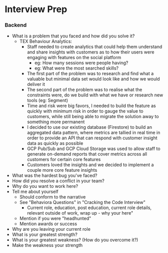 # Interview Prep

### Backend

* What is a problem that you faced and how did you solve it?
  * TEX Behaviour Analytics:
    * Staff needed to create analytics that could help them understand and share insights with customers as to how their users were engaging with features on the social platform
      * eg: How many sessions were people having?
      * eg: What were the most searched skills?
    * The first part of the problem was to research and find what a valuable but minimal data set would look like and how we would deliver it
    * The second part of the problem was to realise what the constraints were, do we build with what we have or research new tools \(eg: Segment\)
    * Time and risk were big favors, I needed to build the feature as quickly with minimum risk in order to gauge the value to customers, while still being able to migrate the solution away to something more permanent
    * I decided to use our existing database \(Firestore\) to build an aggregated data pattern, where metrics are tallied in real time in order to provide an API that can respond with customer insight data as quickly as possible
    * GCP Pub/Sub and GCP Cloud Storage was used to allow staff to generate on-demand reports that cover metrics across all customers for certain core features
    * Customers loved the insights and we decided to implement a couple more core feature insights
* What was the hardest bug you've faced?
* How did you resolve a conflict in your team?
* Why do you want to work here?
* Tell me about yourself
  * Should conform to the narrative
  * See "Behaviora Questions" in "Cracking the Code Interview"
    * Current role, education, post education, current role details, relevant outside of work, wrap up - why your here"
  * Mention if you were "headhunted"
  * Mention awards or success
* Why are you leaving your current role
* What is your greatest strength?
* What is your greatest weakness? \(How do you overcome it?\)
* Make the weakness your strength

